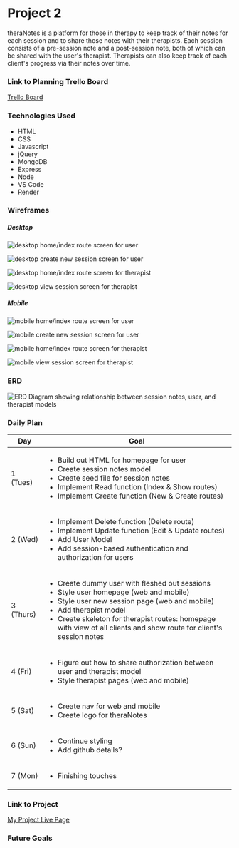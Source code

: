 # Project 2

theraNotes is a platform for those in therapy to keep track of their notes for each session and to share those notes with their therapists. Each session consists of a pre-session note and a post-session note, both of which can be shared with the user's therapist. Therapists can also keep track of each client's progress via their notes over time.

### Link to Planning Trello Board
[Trello Board](https://trello.com/invite/b/taFMH5oe/ATTI1e994c49c1b88f52a3e1a93a561592e5DC05E651/projcet-2)

### Technologies Used

- HTML
- CSS
- Javascript
- jQuery
- MongoDB
- Express
- Node
- VS Code
- Render

### Wireframes

##### Desktop
![desktop home/index route screen for user](https://i.imgur.com/coiKjnX.png)

![desktop create new session screen for user](https://i.imgur.com/MOqP0fk.png)

![desktop home/index route screen for therapist](https://i.imgur.com/ioH50Z4.png)

![desktop view session screen for therapist](https://i.imgur.com/szugSWJ.png)

##### Mobile
![mobile home/index route screen for user](https://i.imgur.com/FduJeBF.png)

![mobile create new session screen for user](https://i.imgur.com/LZngCUk.png)

![mobile home/index route screen for therapist](https://i.imgur.com/u2VbRYC.png)

![mobile view session screen for therapist](https://i.imgur.com/tOyqFvm.png)


<!-- <img src="https://i.imgur.com/FduJeBF.png" alt="mobile home/index route screen for user" height="400">

<img src="https://i.imgur.com/LZngCUk.png" alt="mobile create new session screen for user" height="400">

<img src="https://i.imgur.com/u2VbRYC.png" alt="mobile home/index route screen for therapist" height="400">

<img src="https://i.imgur.com/tOyqFvm.png" alt="mobile view session screen for therapist" height="400"> -->

### ERD
![ERD Diagram showing relationship between session notes, user, and therapist models](https://i.imgur.com/q6ei7US.png)


### Daily Plan

| Day | Goal |
|-----|------|
|  1 (Tues)  | <ul><li>Build out HTML for homepage for user</li><li>Create session notes model</li><li>Create seed file for session notes</li><li>Implement Read function (Index & Show routes)</li><li>Implement Create function (New & Create routes)</li></ul> |
|  2 (Wed)  | <ul><li>Implement Delete function (Delete route)</li><li>Implement Update function (Edit & Update routes)</li><li>Add User Model</li><li>Add session-based authentication and authorization for users</li></ul> |
|  3 (Thurs)  | <ul><li>Create dummy user with fleshed out sessions</li><li>Style user homepage (web and mobile)</li><li>Style user new session page (web and mobile)</li><li>Add therapist model</li><li>Create skeleton for therapist routes: homepage with view of all clients and show route for client's session notes</li></ul>|
|  4 (Fri)  | <ul><li>Figure out how to share authorization between user and therapist model</li><li>Style therapist pages (web and mobile)</li></ul> |
|  5 (Sat)  | <ul><li>Create nav for web and mobile</li><li>Create logo for theraNotes</li></ul> |
|  6 (Sun)  | <ul><li>Continue styling</li><li>Add github details?</li></ul> |
|  7 (Mon)  | <ul><li>Finishing touches</li></ul> |


### Link to Project
[My Project Live Page](Link)


### Future Goals